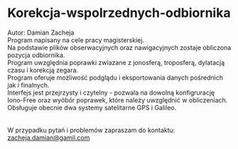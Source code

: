 # Korekcja-wspolrzednych-odbiornika<br/>
Autor: Damian Zacheja<br/>
Program napisany na cele pracy magisterskiej.<br/>
Na podstawie plików obserwacyjnych oraz nawigacyjnych zostaje obliczona pozycja odbiornika.<br/>
Program uwzględnia poprawki zwiazane z jonosferą, troposferą, dylatacją czasu i korekcją zegara.<br/>
Program oferuje możliwość podglądu i eksportowania danych pośrednich jak i finalnych.<br/>
Interfejs jest przejrzysty i czytelny - pozwala na dowolną konfigrurację Iono-Free oraz wyóbór poprawek, które należy uwzględnić w obliczeniach.<br/>
Obsługuje obecnie dwa systemy satelitarne GPS i Galileo.<br/>
<br/>
<br/>
W przypadku pytań i problemów zapraszam do kontaktu: zacheja.damian@gamil.com
